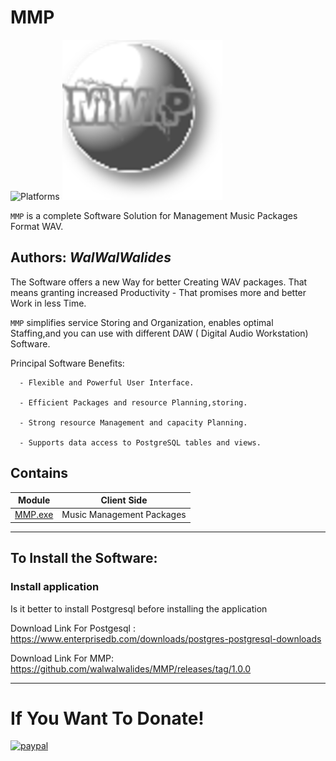 # MMP
![Platforms](https://img.shields.io/badge/Supported%20platforms-Win32%20and%20Win64-red.svg)
![](mmp_256.png)

`MMP` is a complete Software Solution for Management Music Packages Format WAV.


**Authors:**  *WalWalWalides*
------

The Software offers a new Way for better Creating WAV packages. That means granting increased Productivity - That promises more and better Work in less Time.

`MMP` simplifies service Storing and Organization, enables optimal Staffing,and you can use with different DAW ( Digital Audio Workstation) Software.




Principal Software Benefits:

      - Flexible and Powerful User Interface.

      - Efficient Packages and resource Planning,storing.

      - Strong resource Management and capacity Planning.
      
      - Supports data access to PostgreSQL tables and views.


    
    


## Contains

| Module | Client Side | 
| --- | --- |
|[MMP.exe](https://github.com/walwalwalides/MMP/tree/master/)|Music Management Packages |


------

## To Install the Software:

### Install application 
Is it better to install Postgresql before installing the application 

Download Link For Postgesql : https://www.enterprisedb.com/downloads/postgres-postgresql-downloads

Download Link For MMP: https://github.com/walwalwalides/MMP/releases/tag/1.0.0



------

# If You Want To Donate!

[![paypal](https://www.paypalobjects.com/en_US/i/btn/btn_donateCC_LG.gif)](https://www.paypal.com/cgi-bin/webscr?cmd=_s-xclick&hosted_button_id=Y79F36A9BGLHS&source=url)


